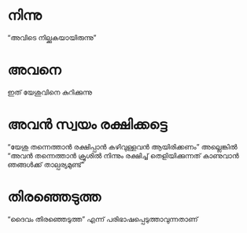 # നിന്നു
“അവിടെ നില്ക്കുകയായിരുന്നു”
# അവനെ 
ഇത് യേശുവിനെ കുറിക്കുന്നു
# അവൻ സ്വയം രക്ഷിക്കട്ടെ
“യേശു തന്നെത്താൻ രക്ഷിപ്പാൻ കഴിവുള്ളവൻ ആയിരിക്കണം” അല്ലെങ്കിൽ “അവൻ തന്നെത്താൻ ക്രൂശിൽ നിന്നും രക്ഷിച്ച് തെളിയിക്കുന്നത് കാണുവാൻ ഞങ്ങൾക്ക് താല്പര്യമുണ്ട്” 
# തിരഞ്ഞെടുത്ത
“ദൈവം തിരഞ്ഞെടുത്ത” എന്ന് പരിഭാഷപ്പെടുത്താവുന്നതാണ്
